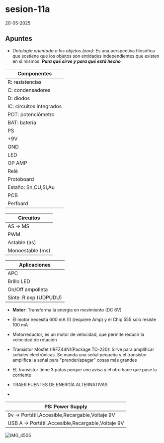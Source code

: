 # sesion-11a

20-05-2025

## Apuntes

* _Ontología orientada a los objetos (ooo)_: Es  una perspectiva filosófica que sostiene que los objetos son entidades independientes que existen en si mismos. _**Para qué sirve y para qué está hecho**_

| Componentes|
|----|
|R: resistencias|
|C: condensadores|
|D: diodos|
|IC: circuitos integrados|
|POT: potenciómetro|
|BAT: batería|
|PS|
|+9V|
|GND|
|LED|
|OP AMP|
|Relé|
|Protoboard|
|Estaño: Sn,CU,Si,Au|
|PCB|
|Perfoard|

|Circuitos|
|---|
|AS -> MS|
|PWM|
|Astable (as)|
|Monoestable (ms)|

|Aplicaciones|
|---|
|APC|
|Brillo LED|
|On/Off ampolleta|
|Sinte. R.exp (UDPUDU)|

* **Motor**: Transforma la energía en movimiento (DC 6V)
* El motor necesita 600 mA (I) (requiere Amp) y el Chip 555 solo resiste 100 mA
* Motorreductor, es un motor de velocidad, que permite reducir la velocidad de rotación
* Transistor Mosfet (IRFZ44N)(Package TO-220): Sirve para amplificar señales electrónicas. Se manda una señal pequeña y el transistor amplifica la señal para "prender/apagar" cosas más grandes
* EL transistor tiene 3 patas porque uno avisa y el otro hace que pase la corriente

* TRAER FUENTES DE ENERGÍA ALTERNATIVAS
*

|PS: Power Supply|
|-----|
|9v -> Portátil,Accesible,Recargable,Voltaje 9V|
|USB A -> Portátil,Accesible,Recargable,Voltaje 9V|

![IMG_4505](https://github.com/user-attachments/assets/66e7917f-72d9-4286-abb0-b72d7e9e2195)
